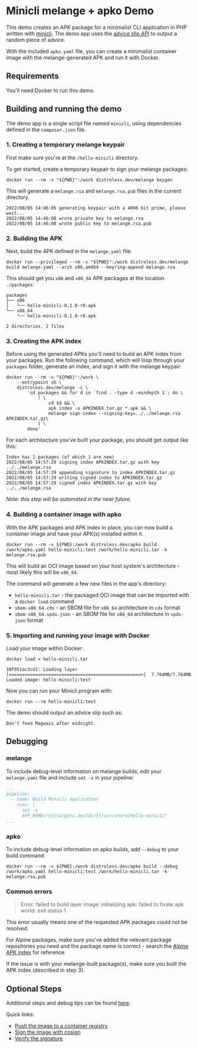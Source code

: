 # Minicli melange + apko Demo

This demo creates an APK package for a minimalist CLI application in PHP written with [minicli](https://github.com/minicli/minicli).
The demo app uses the [advice slip API](https://api.adviceslip.com/) to output a random piece of advice.

With the included `apko.yaml` file, you can create a minimalist container image with the melange-generated APK and run it with Docker.

## Requirements
You'll need Docker to run this demo.

## Building and running the demo
The demo app is a single script file named `minicli`, using dependencies defined in the `composer.json` file.

### 1. Creating a temporary melange keypair
First make sure you're at the `/hello-minicli` directory.

To get started, create a temporary keypair to sign your melange packages:

```shell
docker run --rm -v "${PWD}":/work distroless.dev/melange keygen
```
This will generate a `melange.rsa` and `melange.rsa.pub` files in the current directory.

```
2022/08/05 14:46:05 generating keypair with a 4096 bit prime, please wait...
2022/08/05 14:46:08 wrote private key to melange.rsa
2022/08/05 14:46:08 wrote public key to melange.rsa.pub
```

### 2. Building the APK

Next, build the APK defined in the `melange.yaml` file:

```shell
docker run --privileged --rm -v "${PWD}":/work distroless.dev/melange build melange.yaml --arch x86,amd64 --keyring-append melange.rsa
```
This should get you `x86` and `x86_64` APK packages at the location `./packages`:

```
packages
├── x86
│   └── hello-minicli-0.1.0-r0.apk
└── x86_64
    └── hello-minicli-0.1.0-r0.apk

2 directories, 2 files

```

### 3. Creating the APK index
Before using the generated APKs you'll need to build an APK index from your packages. Run the following command, which will loop through your `packages` folder, generate an index, and sign it with the melange keypair:

```shell
docker run --rm -v "${PWD}":/work \
    --entrypoint sh \
    distroless.dev/melange -c \
        'cd packages && for d in `find . -type d -mindepth 1`; do \
            ( \
                cd $d && \
                apk index -o APKINDEX.tar.gz *.apk && \
                melange sign-index --signing-key=../../melange.rsa APKINDEX.tar.gz\
            ) \
        done'
```

For each architecture you've built your package, you should get output like this:

```
Index has 1 packages (of which 1 are new)
2022/08/05 14:57:29 signing index APKINDEX.tar.gz with key ../../melange.rsa
2022/08/05 14:57:29 appending signature to index APKINDEX.tar.gz
2022/08/05 14:57:29 writing signed index to APKINDEX.tar.gz
2022/08/05 14:57:29 signed index APKINDEX.tar.gz with key ../../melange.rsa
```
_Note: this step will be automated in the near future._

### 4. Building a container image with apko

With the APK packages and APK index in place, you can now build a container image and have your APK(s) installed within it.

```shell
docker run --rm -v ${PWD}:/work distroless.dev/apko build /work/apko.yaml hello-minicli:test /work/hello-minicli.tar -k melange.rsa.pub
```
This will build an OCI image based on your host system's architecture - most likely this will be `x86_64`. 

The command will generate a few new files in the app's directory:

- `hello-minicli.tar` - the packaged OCI image that can be imported with a `docker load` command
- `sbom-x86_64.cdx` - an SBOM file for `x86_64` architecture in `cdx` format
- `sbom-x86_64.spdx.json` - an SBOM file for `x86_64` architecture in `spdx-json` format

### 5. Importing and running your image with Docker

Load your image within Docker:

```shell
docker load < hello-minicli.tar
```
```
10f951ac3cd2: Loading layer [==================================================>]  7.764MB/7.764MB
Loaded image: hello-minicli:test
```
Now you can run your Minicli program with:

```shell
docker run --rm hello-minicli:test
```
The demo should output an advice slip such as:

```
Don't feed Mogwais after midnight.
```

## Debugging

### melange
To include debug-level information on melange builds, edit your `melange.yaml` file and include `set -x` in your pipeline:

```yaml
...
pipeline:
  - name: Build Minicli application
    runs: |
      set -x
      APP_HOME="${{targets.destdir}}/usr/share/hello-minicli"
...
```

### apko
To include debug-level information on apko builds, add `--debug` to your build command:

```shell
docker run --rm -v ${PWD}:/work distroless.dev/apko build --debug /work/apko.yaml hello-minicli:test /work/hello-minicli.tar -k melange.rsa.pub
```
### Common errors

>Error: failed to build layer image: initializing apk: failed to fixate apk world: exit status 1

This error usually means one of the requested APK packages could not be resolved. 

For Alpine packages, make sure you've added the relevant package repositories you need and the package name is correct - search the [Alpine APK index](https://pkgs.alpinelinux.org/packages) for reference.

If the issue is with your melange-built package(s), make sure you built the APK index (described in step 3).

## Optional Steps

Additional steps and debug tips can be found [here](https://github.com/chainguard-dev/hello-melange-apko).

Quick links:
- [Push the image to a container registry](https://github.com/chainguard-dev/hello-melange-apko#push-image-with-apko)
- [Sign the image with cosign](https://github.com/chainguard-dev/hello-melange-apko#sign-image-with-cosign)
- [Verify the signature](https://github.com/chainguard-dev/hello-melange-apko#verify-the-signature)